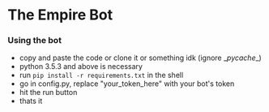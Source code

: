 # The Empire Bot

### Using the bot
- copy and paste the code or clone it or something idk (ignore \__pycache__)
- python 3.5.3 and above is necessary
- run `pip install -r requirements.txt` in the shell<br>
- go in config.py, replace "your_token_here" with your bot's token
- hit the run button
- thats it
